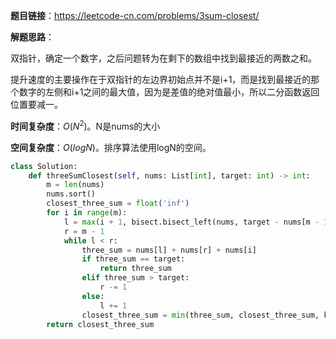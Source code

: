 **题目链接**：https://leetcode-cn.com/problems/3sum-closest/

**解题思路**：

双指针，确定一个数字，之后问题转为在剩下的数组中找到最接近的两数之和。

提升速度的主要操作在于双指针的左边界初始点并不是i+1，而是找到最接近的那个数字的左侧和i+1之间的最大值，因为是差值的绝对值最小，所以二分函数返回位置要减一。

**时间复杂度**：$O(N^2)$。N是nums的大小

**空间复杂度**：$O(logN)$。排序算法使用logN的空间。

```python
class Solution:
    def threeSumClosest(self, nums: List[int], target: int) -> int:
        m = len(nums)
        nums.sort()
        closest_three_sum = float('inf')
        for i in range(m):
            l = max(i + 1, bisect.bisect_left(nums, target - nums[m - 1] - nums[i], i + 1, m - 1) - 1)
            r = m - 1
            while l < r:
                three_sum = nums[l] + nums[r] + nums[i]
                if three_sum == target:
                    return three_sum
                elif three_sum > target:
                    r -= 1
                else:
                    l += 1
                closest_three_sum = min(three_sum, closest_three_sum, key = lambda x: abs(x - target))
        return closest_three_sum
```



